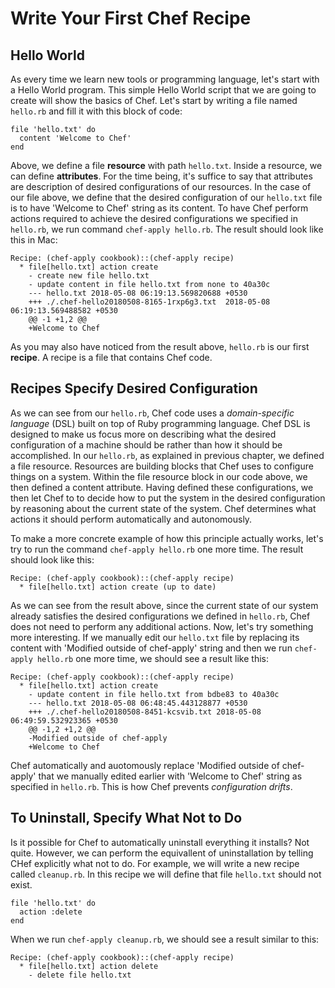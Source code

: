 # Write Your First Chef Recipe

## Hello World

As every time we learn new tools or programming language, let's start with a Hello World program. This simple Hello World script that we are going to create will show the basics of Chef. Let's start by writing a file named `hello.rb` and fill it with this block of code:

```
file 'hello.txt' do
  content 'Welcome to Chef'
end
```

Above, we define a file **resource** with path `hello.txt`. Inside a resource, we can define **attributes**. For the time being, it's suffice to say that attributes are description of desired configurations of our resources. In the case of our file above, we define that the desired configuration of our `hello.txt` file is to have 'Welcome to Chef' string as its content. To have Chef perform actions required to achieve the desired configurations we specified in `hello.rb`, we run command `chef-apply hello.rb`. The result should look like this in Mac:

```
Recipe: (chef-apply cookbook)::(chef-apply recipe)
  * file[hello.txt] action create
    - create new file hello.txt
    - update content in file hello.txt from none to 40a30c
    --- hello.txt 2018-05-08 06:19:13.569820688 +0530
    +++ ./.chef-hello20180508-8165-1rxp6g3.txt  2018-05-08 06:19:13.569488582 +0530
    @@ -1 +1,2 @@
    +Welcome to Chef
```

As you may also have noticed from the result above, `hello.rb` is our first **recipe**. A recipe is a file that contains Chef code.


## Recipes Specify Desired Configuration

As we can see from our `hello.rb`, Chef code uses a *domain-specific language* (DSL) built on top of Ruby programming language. Chef DSL is designed to make us focus more on describing what the desired configuration of a machine should be rather than how it should be accomplished. In our `hello.rb`, as explained in previous chapter, we defined a file resource. Resources are building blocks that Chef uses to configure things on a system. Within the file resource block in our code above, we then defined a content attribute. Having defined these configurations, we then let Chef to to decide how to put the system in the desired configuration by reasoning about the current state of the system. Chef determines what actions it should perform automatically and autonomously.

To make a more concrete example of how this principle actually works, let's try to run the command `chef-apply hello.rb` one more time. The result should look like this:

```
Recipe: (chef-apply cookbook)::(chef-apply recipe)
  * file[hello.txt] action create (up to date)
```

As we can see from the result above, since the current state of our system already satisfies the desired configurations we defined in `hello.rb`, Chef does not need to perform any additional actions. Now, let's try something more interesting. If we manually edit our `hello.txt` file by replacing its content with 'Modified outside of chef-apply' string and then we run `chef-apply hello.rb` one more time, we should see a result like this:

```
Recipe: (chef-apply cookbook)::(chef-apply recipe)
  * file[hello.txt] action create
    - update content in file hello.txt from bdbe83 to 40a30c
    --- hello.txt 2018-05-08 06:48:45.443128877 +0530
    +++ ./.chef-hello20180508-8451-kcsvib.txt 2018-05-08 06:49:59.532923365 +0530
    @@ -1,2 +1,2 @@
    -Modified outside of chef-apply
    +Welcome to Chef
```

Chef automatically and auotomously replace 'Modified outside of chef-apply' that we manually edited earlier with 'Welcome to Chef' string as specified in `hello.rb`. This is how Chef prevents *configuration drifts*.

## To Uninstall, Specify What Not to Do

Is it possible for Chef to automatically uninstall everything it installs? Not quite. However, we can perform the equivallent of uninstallation by telling CHef explicitly what not to do. For example, we will write a new recipe called `cleanup.rb`. In this recipe we will define that file `hello.txt` should not exist.

```
file 'hello.txt' do
  action :delete
end
```

When we run `chef-apply cleanup.rb`, we should see a result similar to this:

```
Recipe: (chef-apply cookbook)::(chef-apply recipe)
  * file[hello.txt] action delete
    - delete file hello.txt
```
